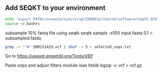 ## Add SEQKT to your environment
``` bash
echo 'export PATH=/ocean/projects/agr250001p/shared/software/seqtk:$PATH' >> ~/.bashrc
source ~/.bashrc
```
subsample 10% fastq file using seqtk 
seqtk sample -s100 input.fastq 0.1 > subsampled.fastq
``` bash
grep -v "^#" ERR251429.vcf | shuf -n 5 > selected_snps.txt
```

Go to https://useast.ensembl.org/Tools/VEP

Paste snps and adjust filters
module loas htslib
bgzip -c vcf > vcf.gz
